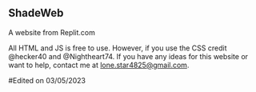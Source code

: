 ## ShadeWeb
A website from Replit.com


All HTML and JS is free to use. However, if you use the CSS credit @hecker40 and @Nightheart74.
If you have any ideas for this website or want to help, contact me at lone.star4825@gmail.com.


#Edited on 03/05/2023
